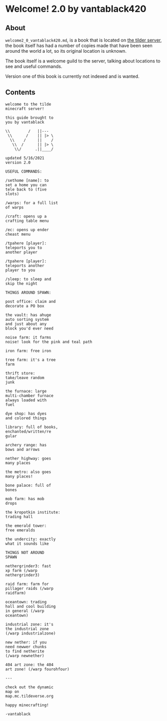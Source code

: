 # Welcome! 2.0 by vantablack420

## About
`welcome2_0_vantablack420.md`, is a book that is located on [the tilder server](https://mc.tildeverse.org), the book itself has had a number of copies made that have been seen around the world a lot, so its original location is unknown.

The book itself is a welcome guild to the server, talking about locations to see and useful commands.

Version one of this book is currently not indexed and is wanted.

## Contents
```
welcome to the tilde
minecraft server!

this guide brought to
you by vantablack

\\        /   ||---
 \\      /    || |> \
  \\    /     ||    /
   \\  /      || |> \
    \\/      .||____/

updated 5/16/2021
version 2.0

USEFUL COMMANDS:

/sethome [name]: to
set a home you can
tele back to (five
slots)

/warps: for a full list
of warps

/craft: opens up a
crafting table menu

/ec: opens up ender
cheast menu

/tpahere [player]:
teleports you to
another player

/tpahere [player]:
teleports another
player to you

/sleep: to sleep and
skip the night

THINGS AROUND SPAWN:

post office: claim and
decorate a PO box

the vault: has ahuge
auto sorting system
and just about any
block you'd ever need

noise farm: it farms
noise! look for the pink and teal path

iron farm: free iron

tree farm: it's a tree
farm

thrift store:
take/leave random
junk

the furnace: large
multi-chamber furnace
always loaded with
fuel

dye shop: has dyes
and colored things

library: full of books,
enchanted/written/re
gular

archery range: has
bows and arrows

nether highway: goes
many places

the metro: also goes
many places!

bone palace: full of
bones

mob farm: has mob
drops

the kropotkin institute:
trading hall

the emerald tower:
free emeralds

the undercity: exactly
what it sounds like

THINGS NOT AROUND
SPAWN

nethergrinder3: fast
xp farm (/warp
nethergrinder3)

raid farm: farm for
pillager raids (/warp
raidfarm)

oceantown: trading
hall and cool building
in general (/warp
oceantown)

industrial zone: it's
the industrial zone
(/warp industrialzone)

new nether: if you
need newwer chunks
to find netherite
(/warp newnether)

404 art zone: the 404
art zone! (/warp fourohfour)

---

check out the dynamic
map on
map.mc.tildeverse.org

happy minecrafting!

-vantablack

```